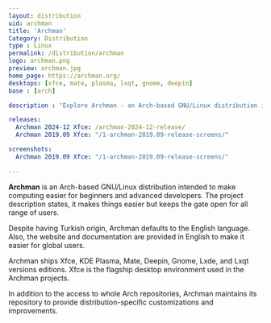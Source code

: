```yaml
---
layout: distribution
uid: archman
title: 'Archman'
Category: Distribution
type : Linux
permalink: /distribution/archman
logo: archman.png
preview: archman.jpg
home_page: https://archman.org/
desktops: [xfce, mate, plasma, lxqt, gnome, deepin]
base : [arch]

description : "Explore Archman - an Arch-based GNU/Linux distribution intended to make computing easier for beginners and advanced developers. "

releases:
  Archman 2024-12 Xfce: /archman-2024-12-release/
  Archman 2019.09 Xfce: "/1-archman-2019.09-release-screens/"

screenshots:
  Archman 2019.09 Xfce: "/1-archman-2019.09-release-screens/"

---
```


**Archman** is an Arch-based GNU/Linux distribution intended to make computing easier for beginners and advanced developers. The project description states, it makes things easier but keeps the gate open for all range of users.

Despite having Turkish origin, Archman defaults to the English language. Also, the website and documentation are provided in English to make it easier for global users.

Archman ships Xfce, KDE Plasma, Mate, Deepin, Gnome, Lxde, and Lxqt versions editions. Xfce is the flagship desktop environment used in the Archman projects.

In addition to the access to whole Arch repositories, Archman maintains its repository to provide distribution-specific customizations and improvements.
